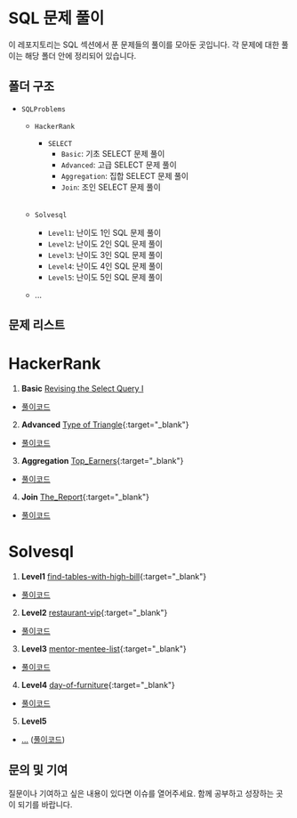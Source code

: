 # SQL 문제 풀이

이 레포지토리는 SQL 섹션에서 푼 문제들의 풀이를 모아둔 곳입니다. 각 문제에 대한 풀이는 해당 폴더 안에 정리되어 있습니다.

## 폴더 구조
- `SQLProblems`
  - `HackerRank`
    - `SELECT`
      - `Basic`: 기초 SELECT 문제 풀이
      - `Advanced`: 고급 SELECT 문제 풀이
      - `Aggregation`: 집합 SELECT 문제 풀이
      - `Join`: 조인 SELECT 문제 풀이
   
    <br>
  - `Solvesql`
      - `Level1`: 난이도 1인 SQL 문제 풀이
      - `Level2`: 난이도 2인 SQL 문제 풀이
      - `Level3`: 난이도 3인 SQL 문제 풀이
      - `Level4`: 난이도 4인 SQL 문제 풀이
      - `Level5`: 난이도 5인 SQL 문제 풀이
  - ...

## 문제 리스트

# HackerRank
1. **Basic**
<a href="https://www.hackerrank.com/challenges/revising-the-select-query/problem/" target="_blank"> Revising the Select Query I </a>
- [풀이코드](https://github.com/Ahnseokbeom/SQLSolve/blob/main/HackerRank/SELECT/Basic/Revising_the_Select_Query1_Solution.sql)

2. **Advanced**
[Type of Triangle](https://www.hackerrank.com/challenges/what-type-of-triangle/problem){:target="_blank"}
- [풀이코드](https://github.com/Ahnseokbeom/SQLSolve/blob/main/HackerRank/SELECT/Advanced/Type_of_Triangle_Solution.sql)

3. **Aggregation**
[Top_Earners](https://www.hackerrank.com/challenges/earnings-of-employees/problem){:target="_blank"}
- [풀이코드](https://github.com/Ahnseokbeom/SQLSolve/blob/main/HackerRank/SELECT/Aggregation/Top_Earners_Solution.sql)

4. **Join**
[The_Report](https://www.hackerrank.com/challenges/the-report/problem){:target="_blank"}
- [풀이코드](https://github.com/Ahnseokbeom/SQLSolve/blob/main/HackerRank/SELECT/Join/The_Report_Solution.sql)

# Solvesql
1. **Level1**
[find-tables-with-high-bill](https://solvesql.com/problems/find-tables-with-high-bill){:target="_blank"}
- [풀이코드](https://github.com/Ahnseokbeom/SQLSolve/blob/main/SolveSql/Level1/find-tables-with-high-bill_Solution.sql)

2. **Level2**
[restaurant-vip](https://solvesql.com/problems/restaurant-vip){:target="_blank"}
- [풀이코드](https://github.com/Ahnseokbeom/SQLSolve/blob/main/SolveSql/Level2/restaurant-vip_Solution.sql)

3. **Level3**
[mentor-mentee-list](https://solvesql.com/problems/mentor-mentee-list){:target="_blank"}
- [풀이코드](https://github.com/Ahnseokbeom/SQLSolve/blob/main/SolveSql/Level3/mentor-mentee-list_Solution.sql)

4. **Level4**
[day-of-furniture](https://solvesql.com/problems/day-of-furniture){:target="_blank"}
- [풀이코드](https://github.com/Ahnseokbeom/SQLSolve/blob/main/SolveSql/Level4/day-of-furniture_Solution.sql)

5. **Level5**
- [...](...) ([풀이코드](...))

## 문의 및 기여

질문이나 기여하고 싶은 내용이 있다면 이슈를 열어주세요. 함께 공부하고 성장하는 곳이 되기를 바랍니다.

